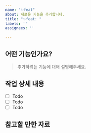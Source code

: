 ```yaml
---
name: "✨feat"
about: 새로운 기능을 추가합니다.
title: "✨feat: "
labels: ''
assignees: ''

---
```


## 어떤 기능인가요?

> 추가하려는 기능에 대해 설명해주세요.

## 작업 상세 내용

- [ ] Todo
- [ ] Todo
- [ ] Todo

## 참고할 만한 자료
